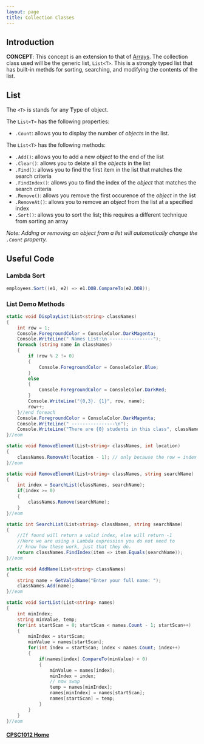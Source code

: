 ```yaml
---
layout: page
title: Collection Classes
---
```

## Introduction
**CONCEPT**: This concept is an extension to that of [Arrays](../07-arrays/). The collection class used will be the generic list, `List<T>`. This is a strongly typed list that has built-in methds for sorting, searching, and modifying the contents of the list.

## List<T>
The `<T>` is stands for any **T**ype of object.

The `List<T>` has the following properties:
*  `.Count`: allows you to display the number of _objects_ in the list.

The `List<T>` has the following methods:
*  `.Add()`: allows you to add a new _object_ to the end of the list
*  `.Clear()`: allows you to delate all the _objects_ in the list
*  `.Find()`: allows you to find the first item in the list that matches the search criteria
*  `.FindIndex()`: allows you to find the index of the _object_ that matches the search criteria
*  `.Remove()`: allows you remove the first occurence of the _object_ in the list
*  `.RemoveAt()`: allows you to remove an _object_ from the list at a specified index
*  `.Sort()`: allows you to sort the list; this requires a different technique from sorting an array

_Note: Adding or removing an object from a list will automatically change the `.Count` property._


## Useful Code
### Lambda Sort

```csharp
employees.Sort((e1, e2) => e1.DOB.CompareTo(e2.DOB));
```

### List<T> Demo Methods

```csharp
static void DisplayList(List<string> classNames)
{
    int row = 1;
    Console.ForegroundColor = ConsoleColor.DarkMagenta;
    Console.WriteLine(" Names List:\n ----------------");
    foreach (string name in classNames)
    {
        if (row % 2 != 0)
        {
            Console.ForegroundColor = ConsoleColor.Blue;
        }
        else
        {
            Console.ForegroundColor = ConsoleColor.DarkRed;
        }
        Console.WriteLine("{0,3}. {1}", row, name);
        row++;
    }//end foreach
    Console.ForegroundColor = ConsoleColor.DarkMagenta;
    Console.WriteLine(" ----------------\n");
    Console.WriteLine("There are {0} students in this class", classNames.Count());
}//eom

static void RemoveElement(List<string> classNames, int location)
{
    classNames.RemoveAt(location - 1); // only because the row = index + 1
}//eom

static void RemoveElement(List<string> classNames, string searchName)
{
    int index = SearchList(classNames, searchName);
    if(index >= 0)
    {
        classNames.Remove(searchName);
    }
}//eom

static int SearchList(List<string> classNames, string searchName)
{
    //If found will return a valid index, else will return -1
    //Here we are using a Lambda expression you do not need to
    // know how these work, just that they do.
    return classNames.FindIndex(item => item.Equals(searchName));
}//eom

static void AddName(List<string> classNames)
{
    string name = GetValidName("Enter your full name: ");
    classNames.Add(name);
}//eom

static void SortList(List<string> names)
{
    int minIndex;
    string minValue, temp;
    for(int startScan = 0; startScan < names.Count - 1; startScan++)
    {
        minIndex = startScan;
        minValue = names[startScan];
        for(int index = startScan; index < names.Count; index++)
        {
            if(names[index].CompareTo(minValue) < 0)
            {
                minValue = names[index];
                minIndex = index;
                // now swap
                temp = names[minIndex];
                names[minIndex] = names[startScan];
                names[startScan] = temp;
            }
        }
    }
}//eom
```

#### [CPSC1012 Home](../)